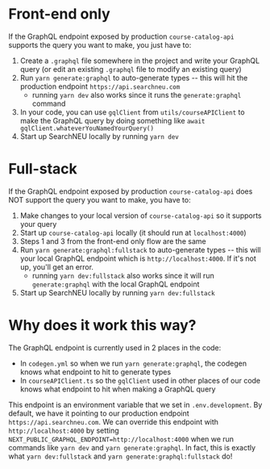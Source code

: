 # Front-end only

If the GraphQL endpoint exposed by production `course-catalog-api` supports the query you want to make, you just have to:

1. Create a `.graphql` file somewhere in the project and write your GraphQL query (or edit an existing `.graphql` file to modify an existing query)
2. Run `yarn generate:graphql` to auto-generate types -- this will hit the production endpoint `https://api.searchneu.com`
   - running `yarn dev` also works since it runs the `generate:graphql` command
3. In your code, you can use `gqlClient` from `utils/courseAPIClient` to make the GraphQL query by doing something like `await gqlClient.whateverYouNamedYourQuery()`
4. Start up SearchNEU locally by running `yarn dev`

# Full-stack

If the GraphQL endpoint exposed by production `course-catalog-api` does NOT support the query you want to make, you have to:

1. Make changes to your local version of `course-catalog-api` so it supports your query
2. Start up `course-catalog-api` locally (it should run at `localhost:4000`)
3. Steps 1 and 3 from the front-end only flow are the same
4. Run `yarn generate:graphql:fullstack` to auto-generate types -- this will your local GraphQL endpoint which is `http://localhost:4000`. If it's not up, you'll get an error.
   - running `yarn dev:fullstack` also works since it will run `generate:graphql` with the local GraphQL endpoint
5. Start up SearchNEU locally by running `yarn dev:fullstack`

# Why does it work this way?

The GraphQL endpoint is currently used in 2 places in the code:

- In `codegen.yml` so when we run `yarn generate:graphql`, the codegen knows what endpoint to hit to generate types
- In `courseAPIClient.ts` so the `gqlClient` used in other places of our code knows what endpoint to hit when making a GraphQL query

This endpoint is an environment variable that we set in `.env.development`. By default, we have it pointing to our production endpoint `https://api.searchneu.com`. We can override this endpoint with `http://localhost:4000` by setting `NEXT_PUBLIC_GRAPHQL_ENDPOINT=http://localhost:4000` when we run commands like `yarn dev` and `yarn generate:graphql`. In fact, this is exactly what `yarn dev:fullstack` and `yarn generate:graphql:fullstack` do!
